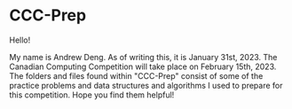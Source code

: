 # CCC-Prep

Hello!

My name is Andrew Deng. As of writing this, it is January 31st, 2023. The Canadian Computing Competition will take place on February 15th, 2023. The folders and files
found within "CCC-Prep" consist of some of the practice problems and data structures and algorithms I used to prepare for this competition. Hope you find them helpful!
